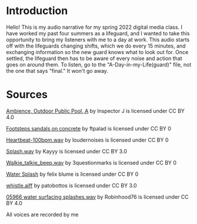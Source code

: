 # Introduction
Hello! This is my audio narrative for my spring 2022 digital media class. I have worked my past four summers as a lifeguard, and I wanted to take this opportunity to bring my listeners with me to a day at work. This audio starts off with the lifeguards changing shifts, which we do every 15 minutes, and exchanging information so the new guard knows what to look out for. Once settled, the lifeguard then has to be aware of every noise and action that goes on around them. To listen, go to the "A-Day-in-my-Life(guard)" file, not the one that says "final." It won't go away.
# Sources
[Ambience, Outdoor Public Pool, A](https://freesound.org/people/InspectorJ/sounds/399793/) by Inspector J is licensed under CC BY 4.0

[Footsteps sandals on concrete](https://freesound.org/people/ftpalad/sounds/119912/) by ftpalad is licensed under CC BY 0

[Heartbeat-100bpm.wav](https://freesound.org/people/loudernoises/sounds/332808/) by loudernoises is licensed under CC BY 0

[Splash.wav](https://freesound.org/people/Kayyy/sounds/61015/) by Kayyy is licensed under CC BY 3.0

[Walkie_talkie_beep.wav](https://freesound.org/people/3questionmarks/sounds/612722/) by 3questionmarks is licensed under CC BY 0

[Water Splash](https://freesound.org/people/felix.blume/sounds/434978/) by felix blume is licensed under CC BY 0

[whistle.aiff](https://freesound.org/people/patobottos/sounds/345800/) by patobottos is licensed under CC BY 3.0

[05966 water surfacing splashes.wav](https://freesound.org/people/Robinhood76/sounds/320185/) by Robinhood76 is licensed under CC BY 4.0

All voices are recorded by me
